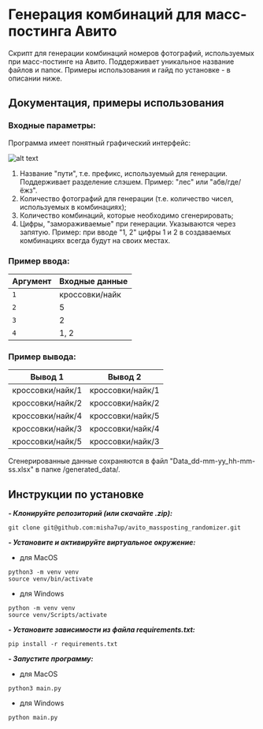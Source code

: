 # Генерация комбинаций для масс-постинга Авито

Скрипт для генерации комбинаций номеров фотографий, используемых при масс-постинге на Авито. 
Поддерживает уникальное название файлов и папок. Примеры использования и гайд по установке - в описании ниже.

## Документация, примеры использования

### Входные параметры: 

Программа имеет понятный графический интерфейс:

![alt text](https://imgur.com/NDfepzF)

1. Название "пути", т.е. префикс, используемый для генерации. Поддерживает разделение слэшем. Пример: "лес" или "абв/где/ёжз".
2. Количество фотографий для генерации (т.е. количество чисел, используемых в комбинациях);
3. Количество комбинаций, которые необходимо сгенерировать;
4. Цифры, "замораживаемые" при генерации. Указываются через запятую. Пример: при вводе "1, 2" цифры 1 и 2 в создаваемых комбинациях всегда будут на своих местах.

### Пример ввода:

| Аргумент | Входные данные  |
| ----- | ------------------ |
|   `1`   |   кроссовки/найк   |
|   `2`   |         5          |
|   `3`   |         2          |
|   `4`   |        1, 2        |

### Пример вывода:

| Вывод 1 | Вывод 2 |
| ---------------- | ---------------- |
| кроссовки/найк/1 | кроссовки/найк/1 |
| кроссовки/найк/2 | кроссовки/найк/2 |
| кроссовки/найк/4 | кроссовки/найк/5 |
| кроссовки/найк/3 | кроссовки/найк/4 |
| кроссовки/найк/5 | кроссовки/найк/3 |

Сгенерированные данные сохраняются в файл "Data_dd-mm-yy_hh-mm-ss.xlsx" в папке /generated_data/.

## Инструкции по установке

***- Клонируйте репозиторий (или скачайте .zip):***
```
git clone git@github.com:misha7up/avito_massposting_randomizer.git
```

***- Установите и активируйте виртуальное окружение:***
- для MacOS
```
python3 -m venv venv
source venv/bin/activate
```
- для Windows
```
python -m venv venv
source venv/Scripts/activate
```

***- Установите зависимости из файла requirements.txt:***
```
pip install -r requirements.txt
```

***- Запустите программу:***
- для MacOS
```
python3 main.py
```
- для Windows
```
python main.py
```